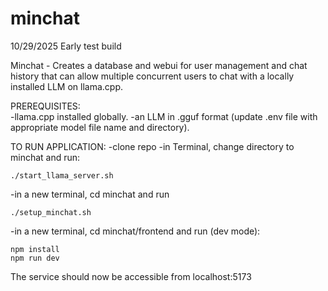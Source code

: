 # minchat

10/29/2025 Early test build

Minchat - Creates a database and webui for user management and chat history that can allow multiple concurrent users to chat with a locally installed LLM on llama.cpp.

PREREQUISITES:  
-llama.cpp installed globally.
-an LLM in .gguf format (update .env file with appropriate model file name and directory).

TO RUN APPLICATION:
-clone repo
-in Terminal, change directory to minchat and run:

    ./start_llama_server.sh

-in a new terminal, cd minchat and run 

    ./setup_minchat.sh   

-in a new terminal, cd minchat/frontend and run (dev mode):

    npm install
    npm run dev

The service should now be accessible from localhost:5173
